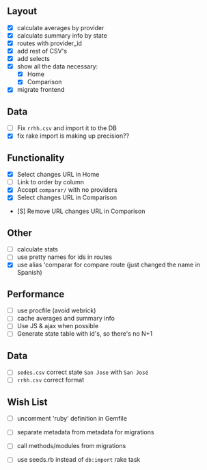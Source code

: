 ## Layout
- [X] calculate averages by provider
- [X] calculate summary info by state
- [X] routes with provider_id
- [X] add rest of CSV's
- [X] add selects
- [X] show all the data necessary:
  - [X] Home
  - [X] Comparison
- [X] migrate frontend

## Data
- [ ] Fix `rrhh.csv` and import it to the DB
- [X] fix rake import is making up precision??

## Functionality
- [X] Select changes URL in Home
- [ ] Link to order by column
- [X] Accept `comparar/` with no providers
- [X] Select changes URL in Comparison
- [S] Remove URL changes URL in Comparison

## Other
- [ ] calculate stats
- [ ] use pretty names for ids in routes
- [X] use alias 'comparar for compare route (just changed the name in Spanish)

## Performance
- [ ] use procfile (avoid webrick)
- [ ] cache averages and summary info
- [ ] Use JS & ajax when possible
- [ ] Generate state table with id's, so there's no N+1

## Data
- [ ] `sedes.csv` correct state `San Jose` with `San José`
- [ ] `rrhh.csv` correct format

## Wish List
- [ ] uncomment 'ruby' definition in Gemfile
- [ ] separate metadata from metadata for migrations
- [ ] call methods/modules from migrations
- [ ] use seeds.rb instead of `db:import` rake task



